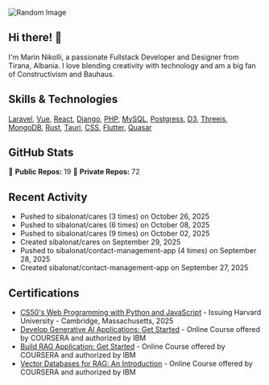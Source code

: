 ![Random Image](assets/4.png)
## Hi there! 👋

I'm Marin Nikolli, a passionate Fullstack Developer and Designer from Tirana, Albania. I love blending creativity with technology and am a big fan of Constructivism and Bauhaus.

## Skills & Technologies

[Laravel](https://laravel.com/), [Vue](https://vuejs.org/), [React](https://react.dev/), [Django](https://www.djangoproject.com/), [PHP](https://www.php.net/), [MySQL](https://www.mysql.com/), [Postgress](https://www.postgresql.org/download/), [D3](https://d3js.org/), [Threejs](https://threejs.org/), [MongoDB](https://www.mongodb.com/?msockid=18f41f88c021681c2a650aaac1546995), [Rust](https://www.rust-lang.org/), [Tauri](https://tauri.app/), [CSS](https://css3.com/), [Flutter](https://flutter.dev/), [Quasar](https://quasar.dev/)

## GitHub Stats

🌟 **Public Repos:** 19
🌟 **Private Repos:** 72  

## Recent Activity
- Pushed to sibalonat/cares (3 times) on October 26, 2025
- Pushed to sibalonat/cares (6 times) on October 08, 2025
- Pushed to sibalonat/cares (9 times) on October 02, 2025
- Created sibalonat/cares on September 29, 2025
- Pushed to sibalonat/contact-management-app (4 times) on September 28, 2025
- Created sibalonat/contact-management-app on September 27, 2025



## Certifications

- [CS50's Web Programming with
Python and JavaScript](https://certificates.cs50.io/faf4470c-c773-489d-bc3e-b0086a8a5404.pdf?size=letter) - Issuing Harvard University - Cambridge, Massachusetts, 2025
- [Develop Generative AI Applications: Get Started](https://www.coursera.org/account/accomplishments/verify/LZJGU5D2PMXD?utm_source=link&utm_medium=certificate&utm_content=cert_image&utm_campaign=sharing_cta&utm_product=course) - Online Course offered by COURSERA and authorized by IBM
- [Build RAG Application: Get Started](https://coursera.org/share/0e0e7cc253a9cbcb9643f490762107b6) - Online Course offered by COURSERA and authorized by IBM
- [Vector Databases for RAG: An Introduction](https://www.coursera.org/account/accomplishments/certificate/W1IVVA36A7P6) - Online Course offered by COURSERA and authorized by IBM
